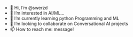 - 👋 Hi, I’m @swerzd
- 👀 I’m interested in AI/ML...
- 🌱 I’m currently learning python Programming and ML
- 💞️ I’m looking to collaborate on Conversational AI projects 
- 📫 How to reach me: message!

<!---
swerzd/swerzd is a ✨ special ✨ repository because its `README.md` (this file) appears on your GitHub profile.
You can click the Preview link to take a look at your changes.
--->
